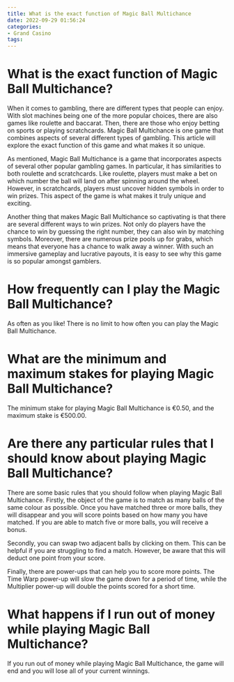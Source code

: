 ```yaml
---
title: What is the exact function of Magic Ball Multichance 
date: 2022-09-29 01:56:24
categories:
- Grand Casino
tags:
---
```



#  What is the exact function of Magic Ball Multichance? 
When it comes to gambling, there are different types that people can enjoy. With slot machines being one of the more popular choices, there are also games like roulette and baccarat. Then, there are those who enjoy betting on sports or playing scratchcards. Magic Ball Multichance is one game that combines aspects of several different types of gambling. This article will explore the exact function of this game and what makes it so unique.

As mentioned, Magic Ball Multichance is a game that incorporates aspects of several other popular gambling games. In particular, it has similarities to both roulette and scratchcards. Like roulette, players must make a bet on which number the ball will land on after spinning around the wheel. However, in scratchcards, players must uncover hidden symbols in order to win prizes. This aspect of the game is what makes it truly unique and exciting.

Another thing that makes Magic Ball Multichance so captivating is that there are several different ways to win prizes. Not only do players have the chance to win by guessing the right number, they can also win by matching symbols. Moreover, there are numerous prize pools up for grabs, which means that everyone has a chance to walk away a winner. With such an immersive gameplay and lucrative payouts, it is easy to see why this game is so popular amongst gamblers.

#  How frequently can I play the Magic Ball Multichance? 

As often as you like! There is no limit to how often you can play the Magic Ball Multichance.

#  What are the minimum and maximum stakes for playing Magic Ball Multichance? 

The minimum stake for playing Magic Ball Multichance is €0.50, and the maximum stake is €500.00.

#  Are there any particular rules that I should know about playing Magic Ball Multichance? 

There are some basic rules that you should follow when playing Magic Ball Multichance. Firstly, the object of the game is to match as many balls of the same colour as possible. Once you have matched three or more balls, they will disappear and you will score points based on how many you have matched. If you are able to match five or more balls, you will receive a bonus.

Secondly, you can swap two adjacent balls by clicking on them. This can be helpful if you are struggling to find a match. However, be aware that this will deduct one point from your score.

Finally, there are power-ups that can help you to score more points. The Time Warp power-up will slow the game down for a period of time, while the Multiplier power-up will double the points scored for a short time.

#  What happens if I run out of money while playing Magic Ball Multichance?

If you run out of money while playing Magic Ball Multichance, the game will end and you will lose all of your current winnings.